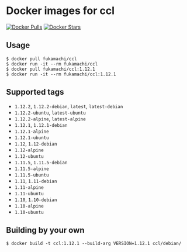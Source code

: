 # Docker images for ccl

[![Docker Pulls](https://img.shields.io/docker/pulls/fukamachi/ccl.svg)](https://hub.docker.com/r/fukamachi/ccl/)
[![Docker Stars](https://img.shields.io/docker/stars/fukamachi/ccl.svg)](https://hub.docker.com/r/fukamachi/ccl/)

## Usage

```
$ docker pull fukamachi/ccl
$ docker run -it --rm fukamachi/ccl
$ docker pull fukamachi/ccl:1.12.1
$ docker run -it --rm fukamachi/ccl:1.12.1
```

## Supported tags

- `1.12.2`, `1.12.2-debian`, `latest`, `latest-debian`
- `1.12.2-ubuntu`, `latest-ubuntu`
- `1.12.2-alpine`, `latest-alpine`
- `1.12.1`, `1.12.1-debian`
- `1.12.1-alpine`
- `1.12.1-ubuntu`
- `1.12`, `1.12-debian`
- `1.12-alpine`
- `1.12-ubuntu`
- `1.11.5`, `1.11.5-debian`
- `1.11.5-alpine`
- `1.11.5-ubuntu`
- `1.11`, `1.11-debian`
- `1.11-alpine`
- `1.11-ubuntu`
- `1.10`, `1.10-debian`
- `1.10-alpine`
- `1.10-ubuntu`

## Building by your own

```
$ docker build -t ccl:1.12.1 --build-arg VERSION=1.12.1 ccl/debian/
```

